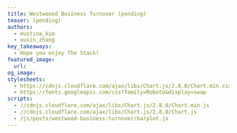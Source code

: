 ```yaml
---
title: Westwoood Business Turnover (pending)
teaser: (pending)
authors:
  - eustina_kim
  - xuxin_zhang
key_takeaways:
  - Hope you enjoy The Stack!
featured_image:
  url:
og_image:
stylesheets:
  - https://cdnjs.cloudflare.com/ajax/libs/Chart.js/2.8.0/Chart.min.css
  - https://fonts.googleapis.com/css?family=Roboto&display=swap
scripts:
  - //cdnjs.cloudflare.com/ajax/libs/Chart.js/2.8.0/Chart.min.js
  - //cdnjs.cloudflare.com/ajax/libs/Chart.js/2.8.0/Chart.js
  - /js/posts/westwood-business-turnover/barplot.js
---
```


<div>
    <canvas id= "bar-chart" width="800" height="450"></canvas>
</div>

<script src="https://cdn.jsdelivr.net/npm/chart.js@2.8.0"></script>
